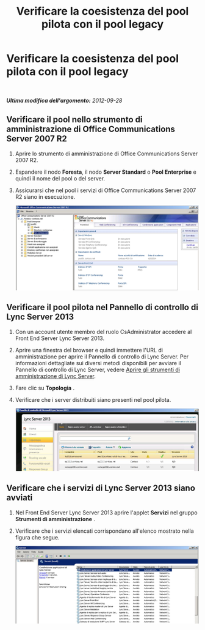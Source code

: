 ﻿---
title: Verificare la coesistenza del pool pilota con il pool legacy
TOCTitle: Verificare la coesistenza del pool pilota con il pool legacy
ms:assetid: 597d0fa6-ca04-4521-b1c2-72d7f35ecd08
ms:mtpsurl: https://technet.microsoft.com/it-it/library/JJ204914(v=OCS.15)
ms:contentKeyID: 49300637
ms.date: 08/24/2015
mtps_version: v=OCS.15
ms.translationtype: HT
---

# Verificare la coesistenza del pool pilota con il pool legacy

 

_**Ultima modifica dell'argomento:** 2012-09-28_

## Verificare il pool nello strumento di amministrazione di Office Communications Server 2007 R2

1.  Aprire lo strumento di amministrazione di Office Communications Server 2007 R2.

2.  Espandere il nodo **Foresta**, il nodo **Server Standard** o **Pool Enterprise** e quindi il nome del pool o del server.

3.  Assicurarsi che nel pool i servizi di Office Communications Server 2007 R2 siano in esecuzione.
    
    ![Console di amministrazione di Office Communications Server 2007 R2](images/JJ721906.76897b6d-f433-47d2-930d-0816fc30a3c2(OCS.15).jpg "Console di amministrazione di Office Communications Server 2007 R2")  

## Verificare il pool pilota nel Pannello di controllo di Lync Server 2013

1.  Con un account utente membro del ruolo CsAdministrator accedere al Front End Server Lync Server 2013.

2.  Aprire una finestra del browser e quindi immettere l'URL di amministrazione per aprire il Pannello di controllo di Lync Server. Per informazioni dettagliate sui diversi metodi disponibili per avviare il Pannello di controllo di Lync Server, vedere [Aprire gli strumenti di amministrazione di Lync Server](lync-server-2013-open-lync-server-administrative-tools.md).

3.  Fare clic su **Topologia** .

4.  Verificare che i server distribuiti siano presenti nel pool pilota.
    
    ![Pagina della topologia nel Pannello di controllo di Lync Server](images/JJ204914.a3d1ba5f-c1a7-45e8-b9a5-7cb07b01af8c(OCS.15).jpg "Pagina della topologia nel Pannello di controllo di Lync Server")  

## Verificare che i servizi di Lync Server 2013 siano avviati

1.  Nel Front End Server Lync Server 2013 aprire l'applet **Servizi** nel gruppo **Strumenti di amministrazione** .

2.  Verificare che i servizi elencati corrispondano all'elenco mostrato nella figura che segue.
    
    ![Pagina Servizi in cui sono indicati i servizi di Lync avviati](images/JJ204914.fd35d54a-2ab6-4c09-b5e9-fd5bf10f6f51(OCS.15).jpg "Pagina Servizi in cui sono indicati i servizi di Lync avviati")

